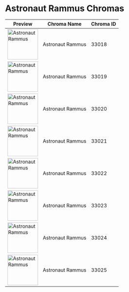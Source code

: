 # Astronaut Rammus Chromas

| Preview | Chroma Name | Chroma ID |
|---|---|---|
| <img src='https://raw.communitydragon.org/latest/plugins/rcp-be-lol-game-data/global/default/v1/champion-chroma-images/33/33018.png' alt='Astronaut Rammus' width='100'> | Astronaut Rammus | 33018 |
| <img src='https://raw.communitydragon.org/latest/plugins/rcp-be-lol-game-data/global/default/v1/champion-chroma-images/33/33019.png' alt='Astronaut Rammus' width='100'> | Astronaut Rammus | 33019 |
| <img src='https://raw.communitydragon.org/latest/plugins/rcp-be-lol-game-data/global/default/v1/champion-chroma-images/33/33020.png' alt='Astronaut Rammus' width='100'> | Astronaut Rammus | 33020 |
| <img src='https://raw.communitydragon.org/latest/plugins/rcp-be-lol-game-data/global/default/v1/champion-chroma-images/33/33021.png' alt='Astronaut Rammus' width='100'> | Astronaut Rammus | 33021 |
| <img src='https://raw.communitydragon.org/latest/plugins/rcp-be-lol-game-data/global/default/v1/champion-chroma-images/33/33022.png' alt='Astronaut Rammus' width='100'> | Astronaut Rammus | 33022 |
| <img src='https://raw.communitydragon.org/latest/plugins/rcp-be-lol-game-data/global/default/v1/champion-chroma-images/33/33023.png' alt='Astronaut Rammus' width='100'> | Astronaut Rammus | 33023 |
| <img src='https://raw.communitydragon.org/latest/plugins/rcp-be-lol-game-data/global/default/v1/champion-chroma-images/33/33024.png' alt='Astronaut Rammus' width='100'> | Astronaut Rammus | 33024 |
| <img src='https://raw.communitydragon.org/latest/plugins/rcp-be-lol-game-data/global/default/v1/champion-chroma-images/33/33025.png' alt='Astronaut Rammus' width='100'> | Astronaut Rammus | 33025 |
